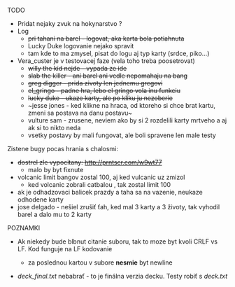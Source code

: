 TODO
* Pridat nejaky zvuk na hokynarstvo ?
* Log
    * ~~pri tahani na barel - logovat, aka karta bola potiahnuta~~
    * Lucky Duke logovanie nejako spravit
    * tam kde to ma zmysel, pisat do logu aj typ karty (srdce, piko...)
* Vera_custer je v testovacej faze (vela toho treba poosetrovat) 
    * ~~willy the kid nejde - vypada ze ide~~
    * ~~slab the killer - ani barel ani vedle nepomahaju na bang~~
    * ~~greg digger - prida zivoty len jednemu gregovi~~
    * ~~el_gringo - padne hra, lebo el gringo vola inu funkciu~~
    * ~~lucky duke - ukaze karty, ale po kliku ju nezoberie~~ 
    * ~jesse jones - ked klikne na hraca, od ktoreho si chce brat kartu, zmeni sa postava na danu postavu~
    * vulture sam - zrusene, neviem ako by si 2 rozdelili karty mrtveho a aj ak si to nikto neda
    * vsetky postavy by mali fungovat, ale boli spravene len male testy


Zistene bugy pocas hrania s chalosmi:
* ~~dostrel zle vypocitany: http://prntscr.com/w9wt77~~
    * malo by byt fixnute
* volcanic limit bangov zostal 100, aj ked vulcanic uz zmizol
    * ked volcanic zobrali catbalou , tak zostal limit 100
* ak je odhadzovaci balicek prazdy a taha sa na vazenie, neukaze odhodene karty
* jose delgado - nešiel zrušiť ťah, ked mal 3 karty a 3 životy, tak vyhodil barel a dalo mu to 2 karty



POZNAMKI
* Ak niekedy bude blbnut citanie suboru, tak to moze byt kvoli CRLF vs LF. Kod funguje na LF kodovanie
  
    * za poslednou kartou v subore **nesmie** byt newline

* *deck_final.txt* nebabrať - to je finálna verzia decku. Testy robiť s *deck.txt*
